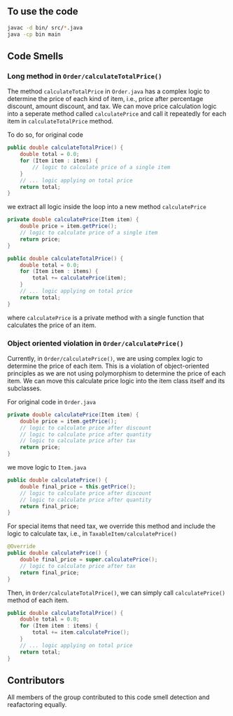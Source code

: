 ## To use the code

```bash
javac -d bin/ src/*.java
java -cp bin main
```

## Code Smells

### Long method in `Order/calculateTotalPrice()`

The method `calculateTotalPrice` in `Order.java` has a complex logic to determine the price of each kind of item, i.e., price after percentage discount, amount discount, and tax. 
We can move price calculation logic into a seperate method called `calculatePrice` and call it repeatedly for each item in `calculateTotalPrice` method.

To do so, for original code

```java
public double calculateTotalPrice() {
    double total = 0.0;
    for (Item item : items) {
        // logic to calculate price of a single item
    }
    // ... logic applying on total price
    return total;
}
```

we extract all logic inside the loop into a new method `calculatePrice`

```java
private double calculatePrice(Item item) {
    double price = item.getPrice();
    // logic to calculate price of a single item
    return price;
}

public double calculateTotalPrice() {
    double total = 0.0;
    for (Item item : items) {
        total += calculatePrice(item);
    }
    // ... logic applying on total price
    return total;
}
```

where `calculatePrice` is a private method with a single function that calculates the price of an item.


### Object oriented violation in `Order/calculatePrice()`

Currently, in `Order/calculatePrice()`, we are using complex logic to determine the price of each item. This is a violation of object-oriented principles as we are not using polymorphism to determine the price of each item.
We can move this calculate price logic into the item class itself and its subclasses.

For original code in `Order.java`

```java
private double calculatePrice(Item item) {
    double price = item.getPrice();
    // logic to calculate price after discount
    // logic to calculate price after quantity
    // logic to calculate price after tax
    return price;
}
```

we move logic to `Item.java`

```java
public double calculatePrice() {
    double final_price = this.getPrice();
    // logic to calculate price after discount
    // logic to calculate price after quantity
    return final_price;
}
```

For special items that need tax, we override this method and include the logic to calculate tax, i.e., in `TaxableItem/calculatePrice()`

```java
@Override
public double calculatePrice() {
    double final_price = super.calculatePrice();
    // logic to calculate price after tax
    return final_price;
}
```

Then, in `Order/calculateTotalPrice()`, we can simply call `calculatePrice()` method of each item.

```java
public double calculateTotalPrice() {
    double total = 0.0;
    for (Item item : items) {
        total += item.calculatePrice();
    }
    // ... logic applying on total price
    return total;
}
```

## Contributors

All members of the group contributed to this code smell detection and reafactoring equally. 